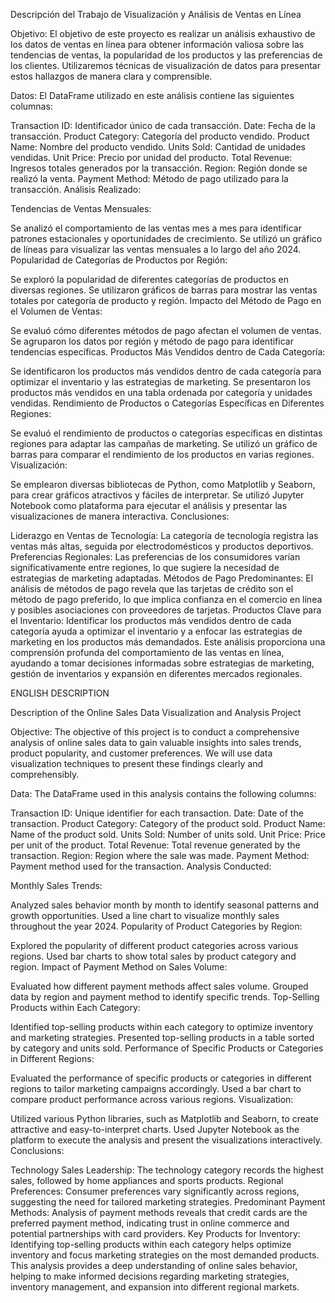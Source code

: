 Descripción del Trabajo de Visualización y Análisis de Ventas en Línea

Objetivo: El objetivo de este proyecto es realizar un análisis exhaustivo de los datos de ventas en línea para obtener información valiosa sobre las tendencias de ventas, la popularidad de los productos y las preferencias de los clientes. Utilizaremos técnicas de visualización de datos para presentar estos hallazgos de manera clara y comprensible.

Datos: El DataFrame utilizado en este análisis contiene las siguientes columnas:

Transaction ID: Identificador único de cada transacción.
Date: Fecha de la transacción.
Product Category: Categoría del producto vendido.
Product Name: Nombre del producto vendido.
Units Sold: Cantidad de unidades vendidas.
Unit Price: Precio por unidad del producto.
Total Revenue: Ingresos totales generados por la transacción.
Region: Región donde se realizó la venta.
Payment Method: Método de pago utilizado para la transacción.
Análisis Realizado:

Tendencias de Ventas Mensuales:

Se analizó el comportamiento de las ventas mes a mes para identificar patrones estacionales y oportunidades de crecimiento.
Se utilizó un gráfico de líneas para visualizar las ventas mensuales a lo largo del año 2024.
Popularidad de Categorías de Productos por Región:

Se exploró la popularidad de diferentes categorías de productos en diversas regiones.
Se utilizaron gráficos de barras para mostrar las ventas totales por categoría de producto y región.
Impacto del Método de Pago en el Volumen de Ventas:

Se evaluó cómo diferentes métodos de pago afectan el volumen de ventas.
Se agruparon los datos por región y método de pago para identificar tendencias específicas.
Productos Más Vendidos dentro de Cada Categoría:

Se identificaron los productos más vendidos dentro de cada categoría para optimizar el inventario y las estrategias de marketing.
Se presentaron los productos más vendidos en una tabla ordenada por categoría y unidades vendidas.
Rendimiento de Productos o Categorías Específicas en Diferentes Regiones:

Se evaluó el rendimiento de productos o categorías específicas en distintas regiones para adaptar las campañas de marketing.
Se utilizó un gráfico de barras para comparar el rendimiento de los productos en varias regiones.
Visualización:

Se emplearon diversas bibliotecas de Python, como Matplotlib y Seaborn, para crear gráficos atractivos y fáciles de interpretar.
Se utilizó Jupyter Notebook como plataforma para ejecutar el análisis y presentar las visualizaciones de manera interactiva.
Conclusiones:

Liderazgo en Ventas de Tecnología: La categoría de tecnología registra las ventas más altas, seguida por electrodomésticos y productos deportivos.
Preferencias Regionales: Las preferencias de los consumidores varían significativamente entre regiones, lo que sugiere la necesidad de estrategias de marketing adaptadas.
Métodos de Pago Predominantes: El análisis de métodos de pago revela que las tarjetas de crédito son el método de pago preferido, lo que implica confianza en el comercio en línea y posibles asociaciones con proveedores de tarjetas.
Productos Clave para el Inventario: Identificar los productos más vendidos dentro de cada categoría ayuda a optimizar el inventario y a enfocar las estrategias de marketing en los productos más demandados.
Este análisis proporciona una comprensión profunda del comportamiento de las ventas en línea, ayudando a tomar decisiones informadas sobre estrategias de marketing, gestión de inventarios y expansión en diferentes mercados regionales.



ENGLISH DESCRIPTION

Description of the Online Sales Data Visualization and Analysis Project

Objective: The objective of this project is to conduct a comprehensive analysis of online sales data to gain valuable insights into sales trends, product popularity, and customer preferences. We will use data visualization techniques to present these findings clearly and comprehensibly.

Data: The DataFrame used in this analysis contains the following columns:

Transaction ID: Unique identifier for each transaction.
Date: Date of the transaction.
Product Category: Category of the product sold.
Product Name: Name of the product sold.
Units Sold: Number of units sold.
Unit Price: Price per unit of the product.
Total Revenue: Total revenue generated by the transaction.
Region: Region where the sale was made.
Payment Method: Payment method used for the transaction.
Analysis Conducted:

Monthly Sales Trends:

Analyzed sales behavior month by month to identify seasonal patterns and growth opportunities.
Used a line chart to visualize monthly sales throughout the year 2024.
Popularity of Product Categories by Region:

Explored the popularity of different product categories across various regions.
Used bar charts to show total sales by product category and region.
Impact of Payment Method on Sales Volume:

Evaluated how different payment methods affect sales volume.
Grouped data by region and payment method to identify specific trends.
Top-Selling Products within Each Category:

Identified top-selling products within each category to optimize inventory and marketing strategies.
Presented top-selling products in a table sorted by category and units sold.
Performance of Specific Products or Categories in Different Regions:

Evaluated the performance of specific products or categories in different regions to tailor marketing campaigns accordingly.
Used a bar chart to compare product performance across various regions.
Visualization:

Utilized various Python libraries, such as Matplotlib and Seaborn, to create attractive and easy-to-interpret charts.
Used Jupyter Notebook as the platform to execute the analysis and present the visualizations interactively.
Conclusions:

Technology Sales Leadership: The technology category records the highest sales, followed by home appliances and sports products.
Regional Preferences: Consumer preferences vary significantly across regions, suggesting the need for tailored marketing strategies.
Predominant Payment Methods: Analysis of payment methods reveals that credit cards are the preferred payment method, indicating trust in online commerce and potential partnerships with card providers.
Key Products for Inventory: Identifying top-selling products within each category helps optimize inventory and focus marketing strategies on the most demanded products.
This analysis provides a deep understanding of online sales behavior, helping to make informed decisions regarding marketing strategies, inventory management, and expansion into different regional markets.



